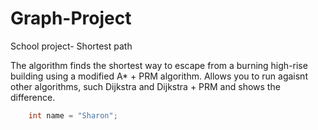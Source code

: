 # Graph-Project
School project- Shortest path

The algorithm finds the shortest way to escape from a burning high-rise building using a modified A* + PRM algorithm.
Allows you to run agaisnt other algorithms, such Dijkstra and Dijkstra + PRM and shows the difference.

```C#
    int name = "Sharon";
    
```


